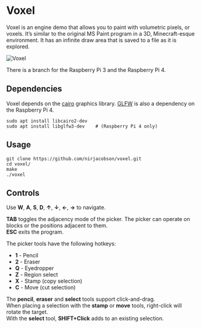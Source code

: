 # Voxel
Voxel is an engine demo that allows you to paint with volumetric pixels, or voxels. It’s similar to the original MS Paint program in a 3D, Minecraft-esque environment. It has an infinite draw area that is saved to a file as it is explored.

![Voxel](https://nirjacobson.com/wp-content/uploads/2019/12/voxel.png)

There is a branch for the Raspberry Pi 3 and the Raspberry Pi 4.

## Dependencies

Voxel depends on the [cairo](https://www.cairographics.org/) graphics library. [GLFW](https://www.glfw.org/) is also a dependency on the Raspberry Pi 4.

```
sudo apt install libcairo2-dev
sudo apt install libglfw3-dev    # (Raspberry Pi 4 only)
```

## Usage

```
git clone https://github.com/nirjacobson/voxel.git
cd voxel/
make
./voxel
```

## Controls
Use **W**, **A**, **S**, **D**, **↑**, **↓**, **←**, **→** to navigate.

**TAB** toggles the adjacency mode of the picker. The picker can operate on blocks or the positions adjacent to them.  
**ESC** exits the program.

The picker tools have the following hotkeys:
- **1** - Pencil
- **2** - Eraser
- **Q** - Eyedropper
- **Z** - Region select
- **X** - Stamp (copy selection)
- **C** - Move (cut selection)
  
The **pencil**, **eraser** and **select** tools support click-and-drag.  
When placing a selection with the **stamp** or **move** tools, right-click will rotate the target.  
With the **select** tool, **SHIFT+Click** adds to an existing selection.

